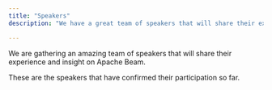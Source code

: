 ```yaml
---
title: "Speakers"
description: "We have a great team of speakers that will share their experience and insight on Apache Beam."

---
```


We are gathering an amazing team of speakers that will share their experience and insight on Apache Beam.

These are the speakers that have confirmed their participation so far.

